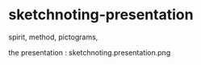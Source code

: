 # sketchnoting-presentation

spirit, method, pictograms, 

the presentation : sketchnoting.presentation.png
